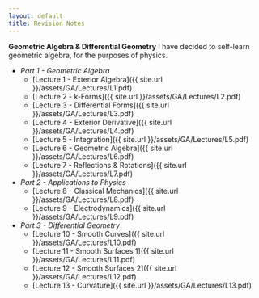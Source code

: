 ```yaml
---
layout: default
title: Revision Notes
---
```


**Geometric Algebra & Differential Geometry**
I have decided to self-learn geometric algebra, for the purposes of physics.
- *Part 1 - Geometric Algebra*
  - [Lecture 1 - Exterior Algebra]({{ site.url }}/assets/GA/Lectures/L1.pdf)
  - [Lecture 2 - k-Forms]({{ site.url }}/assets/GA/Lectures/L2.pdf)
  - [Lecture 3 - Differential Forms]({{ site.url }}/assets/GA/Lectures/L3.pdf)
  - [Lecture 4 - Exterior Derivative]({{ site.url }}/assets/GA/Lectures/L4.pdf)
  - [Lecture 5 - Integration]({{ site.url }}/assets/GA/Lectures/L5.pdf)
  - [Lecture 6 - Geometric Algebra]({{ site.url }}/assets/GA/Lectures/L6.pdf)
  - [Lecture 7 - Reflections & Rotations]({{ site.url }}/assets/GA/Lectures/L7.pdf)
- *Part 2 - Applications to Physics*
  - [Lecture 8 - Classical Mechanics]({{ site.url }}/assets/GA/Lectures/L8.pdf)
  - [Lecture 9 - Electrodynamics]({{ site.url }}/assets/GA/Lectures/L9.pdf)
- *Part 3 - Differential Geometry*
  - [Lecture 10 - Smooth Curves]({{ site.url }}/assets/GA/Lectures/L10.pdf)
  - [Lecture 11 - Smooth Surfaces 1]({{ site.url }}/assets/GA/Lectures/L11.pdf)
  - [Lecture 12 - Smooth Surfaces 2]({{ site.url }}/assets/GA/Lectures/L12.pdf)
  - [Lecture 13 - Curvature]({{ site.url }}/assets/GA/Lectures/L13.pdf)
